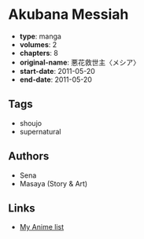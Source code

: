 # Akubana Messiah

-   **type**: manga
-   **volumes**: 2
-   **chapters**: 8
-   **original-name**: 悪花救世主〈メシア〉
-   **start-date**: 2011-05-20
-   **end-date**: 2011-05-20

## Tags

-   shoujo
-   supernatural

## Authors

-   Sena
-   Masaya (Story & Art)

## Links

-   [My Anime list](https://myanimelist.net/manga/39645/Akubana_Messiah)
